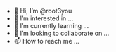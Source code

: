 - 👋 Hi, I’m @root3you
- 👀 I’m interested in ...
- 🌱 I’m currently learning ...
- 💞️ I’m looking to collaborate on ...
- 📫 How to reach me ...

<!---
root3you/root3you is a ✨ special ✨ repository because its `README.md` (this file) appears on your GitHub profile.
You can click the Preview link to take a look at your changes.
--->
